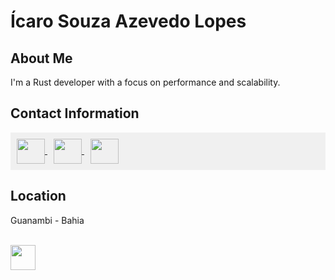 # Ícaro Souza Azevedo Lopes

## About Me
I'm a Rust developer with a focus on performance and scalability.

## Contact Information
<div style="background-color: #f0f0f0; padding: 10px;">
  <a href="https://t.me/icarors" target="_blank" style="margin-right: 10px;">
    <img align="center" height="40" width="45" src="https://cdn-icons-png.flaticon.com/128/2111/2111646.png"/>
  </a>

  <a href="https://www.linkedin.com/in/%C3%ADcaro-lopes-854705217/" target="_blank" style="margin-right: 10px;">
    <img align="center" height="40" width="45" src="https://cdn-icons-png.flaticon.com/128/174/174857.png"/>
  </a>

  <a href="mailto:sicaro800@gmail.com" target="_blank">
    <img align="center" height="40" width="45" src="https://cdn-icons-png.flaticon.com/128/5968/5968534.png"/>
  </a>
</div>

## Location
Guanambi - Bahia


<div style="display: inline_block"><br>
  <img align="center" heigh="30" width="40" src="https://cdn.jsdelivr.net/gh/devicons/devicon/icons/rust/rust-plain.svg"/>
</div>

